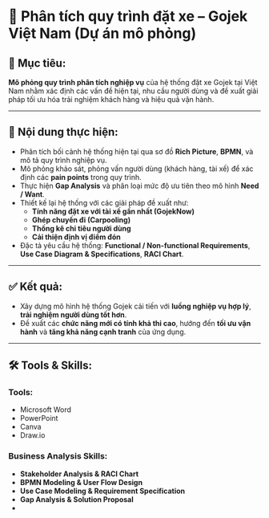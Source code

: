 # 📌 **Phân tích quy trình đặt xe – Gojek Việt Nam (Dự án mô phỏng)**

## 🎯 **Mục tiêu:**
**Mô phỏng quy trình phân tích nghiệp vụ** của hệ thống đặt xe Gojek tại Việt Nam nhằm xác định các vấn đề hiện tại, nhu cầu người dùng và đề xuất giải pháp tối ưu hóa trải nghiệm khách hàng và hiệu quả vận hành.

---

## 🧩 **Nội dung thực hiện:**
- Phân tích bối cảnh hệ thống hiện tại qua sơ đồ **Rich Picture**, **BPMN**, và mô tả quy trình nghiệp vụ.
- Mô phỏng khảo sát, phỏng vấn người dùng (khách hàng, tài xế) để xác định các **pain points** trong quy trình.
- Thực hiện **Gap Analysis** và phân loại mức độ ưu tiên theo mô hình **Need / Want**.
- Thiết kế lại hệ thống với các giải pháp đề xuất như:
  - **Tính năng đặt xe với tài xế gần nhất (GojekNow)**
  - **Ghép chuyến đi (Carpooling)**
  - **Thống kê chi tiêu người dùng**
  - **Cải thiện định vị điểm đón**
- Đặc tả yêu cầu hệ thống: **Functional / Non-functional Requirements**, **Use Case Diagram & Specifications**, **RACI Chart**.

---

## ✅ **Kết quả:**
- Xây dựng mô hình hệ thống Gojek cải tiến với **luồng nghiệp vụ hợp lý**, **trải nghiệm người dùng tốt hơn**.
- Đề xuất các **chức năng mới có tính khả thi cao**, hướng đến **tối ưu vận hành** và **tăng khả năng cạnh tranh** của ứng dụng.

---

## 🛠️ **Tools & Skills:**

### **Tools:**
- Microsoft Word  
- PowerPoint  
- Canva  
- Draw.io

### **Business Analysis Skills:**
- **Stakeholder Analysis & RACI Chart**  
- **BPMN Modeling & User Flow Design**  
- **Use Case Modeling & Requirement Specification**  
- **Gap Analysis & Solution Proposal**
- 
